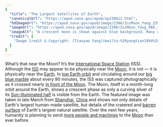 ```yaml
---
{
  "title": "The Largest Satellites of Earth",
  "canonicalUrl": "https://apod.nasa.gov/apod/ap230612.html",
  "hdImageUrl": "https://apod.nasa.gov/apod/image/2306/IssMoon_Yang_2599.jpg",
  "imageUrl": "https://apod.nasa.gov/apod/image/2306/IssMoon_Yang_960.jpg",
  "imageAlt": "A crescent moon is shown against blue background. Many craters are visible in great detail. To the upper left appears some kind of small machine which is actually the International Space Station also in orbit around the Earth. Please see the explanation for more detailed information.",
  "credit": [
    "Image Credit & Copyright: [Tianyao Yang](mailto:%20yangtian1994%20at%20gmail%20dot%20com)"
  ]
}
---
```


What’s that near the Moon? It’s the [International Space Station](https://www.nasa.gov/mission_pages/station/main/index.html) (ISS). Although the [ISS](https://apod.nasa.gov/apod/ap151109.html) may appear to be physically near the [Moon](https://solarsystem.nasa.gov/moons/earths-moon/overview/), it is not — it is physically near the [Earth](https://solarsystem.nasa.gov/planets/earth/overview/). In [low Earth orbit](https://en.wikipedia.org/wiki/Low_Earth_orbit) and circulating around our [big blue marble](https://apod.nasa.gov/apod/ap030426.html) about every 90 minutes, the ISS was captured photographically as it crossed nearly [in front of the Moon](https://apod.nasa.gov/apod/ap211206.html). The Moon, itself in a month-long orbit around the Earth, shows a crescent phase as only a curving sliver of its [Sun-illuminated half](https://i.redd.it/6ck58p1mkhf01.jpg) is visible from the Earth. The featured image was taken in late March from [Shanghai](https://youtu.be/5XEtBHYUPg4), [China](https://en.wikipedia.org/wiki/China) and shows not only details of Earth's largest human-made satellite, but details of the cratered and [barren surface](https://www.salon.com/2014/07/09/buzz_aldrin_describes_the_magnificent_desolation_of_the_moon_and_other_fascinating_aspects_of_space_to_reddit/) of Earth's largest natural satellite. Over the next few years, humanity is planning to send [more people and machines](https://en.wikipedia.org/wiki/List_of_missions_to_the_Moon#Future_missions) to the [Moon](https://apod.nasa.gov/apod/ap221201.html) than ever before.
